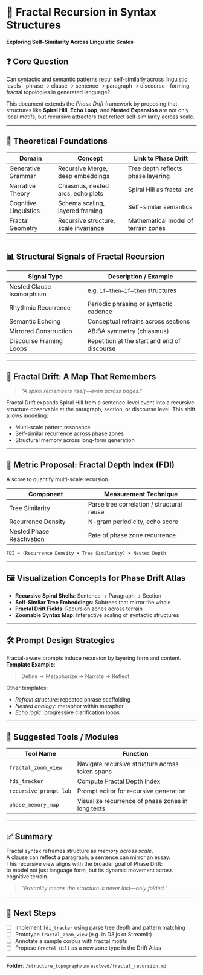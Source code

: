 # 🌌 Fractal Recursion in Syntax Structures  
**Exploring Self-Similarity Across Linguistic Scales**

## ❓ Core Question  
Can syntactic and semantic patterns recur self-similarly across linguistic levels—phrase → clause → sentence → paragraph → discourse—forming fractal topologies in generated language?

This document extends the *Phase Drift* framework by proposing that structures like **Spiral Hill**, **Echo Loop**, and **Nested Expansion** are not only local motifs, but recursive attractors that reflect self-similarity across scale.

---

## 🧬 Theoretical Foundations  

| Domain                | Concept                                | Link to Phase Drift                 |
|----------------------|----------------------------------------|-------------------------------------|
| Generative Grammar   | Recursive Merge, deep embeddings       | Tree depth reflects phase layering  |
| Narrative Theory     | Chiasmus, nested arcs, echo plots      | Spiral Hill as fractal arc          |
| Cognitive Linguistics| Schema scaling, layered framing        | Self-similar semantics               |
| Fractal Geometry     | Recursive structure, scale invariance  | Mathematical model of terrain zones |

---

## 📊 Structural Signals of Fractal Recursion  

| Signal Type                 | Description / Example                       |
|----------------------------|---------------------------------------------|
| Nested Clause Isomorphism  | e.g. `if–then–if–then` structures            |
| Rhythmic Recurrence        | Periodic phrasing or syntactic cadence      |
| Semantic Echoing           | Conceptual refrains across sections         |
| Mirrored Construction      | AB:BA symmetry (chiasmus)                   |
| Discourse Framing Loops    | Repetition at the start and end of discourse|

---

## 🧠 Fractal Drift: A Map That Remembers  

> *“A spiral remembers itself—even across pages.”*

Fractal Drift expands Spiral Hill from a sentence-level event into a recursive structure observable at the paragraph, section, or discourse level. This shift allows modeling:

- Multi-scale pattern resonance  
- Self-similar recurrence across phase zones  
- Structural memory across long-form generation  

---

## 🧪 Metric Proposal: Fractal Depth Index (FDI)

A score to quantify multi-scale recursion.

| Component               | Measurement Technique                     |
|-------------------------|-------------------------------------------|
| Tree Similarity         | Parse tree correlation / structural reuse |
| Recurrence Density      | N-gram periodicity, echo score            |
| Nested Phase Reactivation | Rate of phase zone recurrence            |

`FDI = (Recurrence Density × Tree Similarity) × Nested Depth`

---

## 🖼️ Visualization Concepts for Phase Drift Atlas  

- **Recursive Spiral Shells**: Sentence → Paragraph → Section  
- **Self-Similar Tree Embeddings**: Subtrees that mirror the whole  
- **Fractal Drift Fields**: Recursion zones across terrain  
- **Zoomable Syntax Map**: Interactive scaling of syntactic structures  

---

## 🛠 Prompt Design Strategies  

Fractal-aware prompts induce recursion by layering form and content.  
**Template Example**:  
> Define → Metaphorize → Narrate → Reflect  

Other templates:
- *Refrain structure*: repeated phrase scaffolding  
- *Nested analogy*: metaphor within metaphor  
- *Echo logic*: progressive clarification loops  

---

## 🔁 Suggested Tools / Modules  

| Tool Name               | Function                                           |
|-------------------------|----------------------------------------------------|
| `fractal_zoom_view`     | Navigate recursive structure across token spans    |
| `fdi_tracker`           | Compute Fractal Depth Index                        |
| `recursive_prompt_lab`  | Prompt editor for recursive generation             |
| `phase_memory_map`      | Visualize recurrence of phase zones in long texts  |

---

## ✅ Summary  

Fractal syntax reframes structure as *memory across scale*.  
A clause can reflect a paragraph; a sentence can mirror an essay.  
This recursive view aligns with the broader goal of Phase Drift:  
to model not just language form, but its dynamic movement across cognitive terrain.

> *“Fractality means the structure is never lost—only folded.”*

---

## 🔧 Next Steps  

- [ ] Implement `fdi_tracker` using parse tree depth and pattern matching  
- [ ] Prototype `fractal_zoom_view` (e.g. in D3.js or Streamlit)  
- [ ] Annotate a sample corpus with fractal motifs  
- [ ] Propose `Fractal Hill` as a new zone type in the Drift Atlas  

---

**Folder**: `/structure_topograph/unresolved/fractal_recursion.md`
